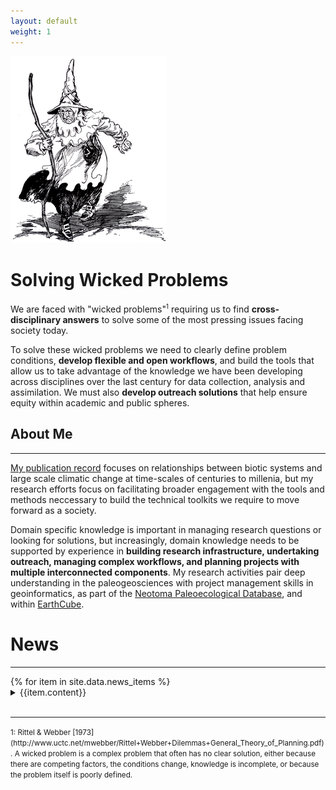 ```yaml
---
layout: default
weight: 1
---
```


<img src="images/Wicked_East.png" class = "floatleft" title="The Wicked Witch of the East as pictured in The Tin Woodman of Oz by L. Frank Baum.">

<h1>Solving Wicked Problems</h1>

We are faced with "wicked problems"<sup><small>1</small></sup> requiring us to find <strong>cross-disciplinary answers</strong> to solve some of the most pressing issues facing society today.

To solve these wicked problems we need to clearly define problem conditions, <strong>develop flexible and open workflows</strong>, and build the tools that allow us to take advantage of the knowledge we have been developing across disciplines over the last century for data collection, analysis and assimilation.  We must also  <strong>develop outreach solutions</strong> that help ensure equity within academic and public spheres.

<h2>About Me</h2><hr>

[My publication record](http://simongoring.github.io/cv/Publications.html) focuses on relationships between biotic systems and large scale climatic change at time-scales of centuries to millenia, but my research efforts focus on facilitating broader engagement with the tools and methods neccessary to build the technical toolkits we require to move forward as a society.

Domain specific knowledge is important in managing research questions or looking for solutions, but increasingly, domain knowledge needs to be supported by experience in <strong>building research infrastructure, undertaking outreach, managing complex workflows, and planning projects with multiple interconnected components</strong>.  My research activities pair deep understanding in the paleogeosciences with project management skills in geoinformatics, as part of the [Neotoma Paleoecological Database](http://neotomadb.org), and within [EarthCube](http://earthcube.org).

<div class="news">
	<h1>News</h1>
	<hr>
	{% for item in site.data.news_items %}
	<details>
	<summary>{{item.content}}</summary>

	{% if item.class == "publication" %}
	<p class="hangingindent" style="padding-left:20px;font-size:0.9em;padding-top:4px">{{item.element}} [<a href="{{item.link}}">link</a>]</p>
	{% endif %}
	{% if item.class == "news" %}
	[<a href="{{item.link}}">link</a>]
	{% endif %}
	</details>
	{% endfor %}
</div>
<br>
<hr>
<small>1: Rittel & Webber [1973](http://www.uctc.net/mwebber/Rittel+Webber+Dilemmas+General_Theory_of_Planning.pdf).  A wicked problem is a complex problem that often has no clear solution, either because there are competing factors, the conditions change, knowledge is incomplete, or because the problem itself is poorly defined.</small>